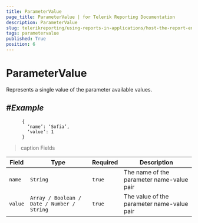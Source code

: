 ```yaml
---
title: ParameterValue
page_title: ParameterValue | for Telerik Reporting Documentation
description: ParameterValue
slug: telerikreporting/using-reports-in-applications/host-the-report-engine-remotely/telerik-reporting-rest-services/rest-api-reference/json-entities/parametervalue
tags: parametervalue
published: True
position: 6
---
```


# ParameterValue



Represents a single value of the parameter available values.
      

## #_Example_

	
          {
            ‘name’: ‘Sofia’,
            ‘value’: 1
          }
        




>caption Fields

| Field | Type | Required | Description |
| ------ | ------ | ------ | ------ |
|`name`|`String`|`true`|The name of the parameter name-value pair|
|`value`|`Array / Boolean / Date / Number / String`|`true`|The value of the parameter name-value pair|
